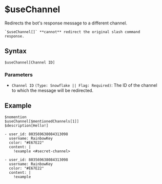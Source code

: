 # $useChannel
Redirects the bot's response message to a different channel.

```admonish warning
`$useChannel[]` **cannot** redirect the original slash command response.
```

## Syntax
```
$useChannel[Channel ID]
```

### Parameters
- `Channel ID` `(Type: Snowflake || Flag: Required)`: The ID of the channel to which the message will be redirected.

## Example
```
$nomention
$useChannel[$mentionedChannels[1]]
$description[Hello!]
```

``` discord yaml
- user_id: 803569638084313098
  username: RainbowKey
  color: "#E67E22"
  content: |
    !example <#secret-channel>
```

``` discord yaml
- user_id: 803569638084313098
  username: RainbowKey
  color: "#E67E22"
  content: |
    !example
```
